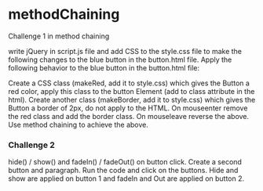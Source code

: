 # methodChaining
Challenge 1 in method chaining

write jQuery in script.js file and add CSS to the style.css file to make the following changes to the blue button in the button.html file. Apply the following behavior to the blue button in the button.html file:

Create a CSS class (makeRed, add it to style.css) which gives the Button a red color, apply this class to the button Element (add to class attribute in the html).
Create another class (makeBorder, add it to style.css) which gives the Button a border of 2px, do not apply to the HTML.
On mouseenter remove the red class and add the border class.
On mouseleave reverse the above.
Use method chaining to achieve the above.

### Challenge 2

hide() / show() and fadeIn() / fadeOut() on button click. Create a second button and paragraph. Run the code and click on the buttons.
Hide and show are applied on button 1 and fadeIn and Out are applied on button 2.

